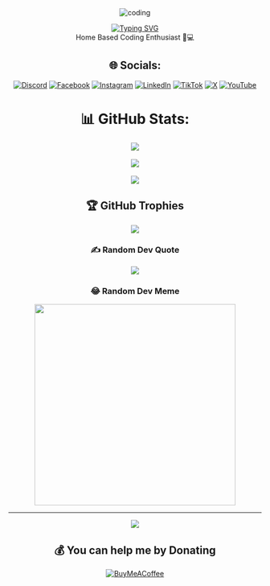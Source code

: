 <div align="center">


  <img align="top" alt="coding"  src="https://github.com/YIGeenula/JanuaryRepo01/assets/156918976/a8841132-6e1b-4571-8e9f-679d165d090c"> 


<a href="https://git.io/typing-svg"><img src="https://readme-typing-svg.demolab.com?font=DM+Serif+Display&size=30&pause=1000&color=F7F7F7&center=true&vCenter=true&multiline=true&random=false&width=500&lines=Hello+There...+I'm+Geenula" alt="Typing SVG" /></a>
<br>
Home Based Coding Enthusiast 🏡💻
  


## 🌐 Socials: 
[![Discord](https://img.shields.io/badge/Discord-%237289DA.svg?logo=discord&logoColor=white)](https://discord.gg/bChWQMrq6W) [![Facebook](https://img.shields.io/badge/Facebook-%231877F2.svg?logo=Facebook&logoColor=white)](https://facebook.com/geenula) [![Instagram](https://img.shields.io/badge/Instagram-%23E4405F.svg?logo=Instagram&logoColor=white)](https://instagram.com/geenuuss) [![LinkedIn](https://img.shields.io/badge/LinkedIn-%230077B5.svg?logo=linkedin&logoColor=white)](https://linkedin.com/in/yigeenula) [![TikTok](https://img.shields.io/badge/TikTok-%23000000.svg?logo=TikTok&logoColor=white)](https://tiktok.com/@games_tube_lk) [![X](https://img.shields.io/badge/X-black.svg?logo=X&logoColor=white)](https://x.com/YGeenula) [![YouTube](https://img.shields.io/badge/YouTube-%23FF0000.svg?logo=YouTube&logoColor=white)](https://youtube.com/@GamesTubeLK) 
# 📊 GitHub Stats:
![](https://github-readme-stats.vercel.app/api?username=Geenula&theme=radical&hide_border=false&include_all_commits=false&count_private=false)<br/> <br>
![](https://github-readme-streak-stats.herokuapp.com/?user=Geenula&theme=radical&hide_border=false)<br/> <br>
![](https://github-readme-stats.vercel.app/api/top-langs/?username=Geenula&theme=radical&hide_border=false&include_all_commits=false&count_private=false&layout=compact)

## 🏆 GitHub Trophies
![](https://github-profile-trophy.vercel.app/?username=Geenula&theme=radical&no-frame=false&no-bg=true&margin-w=4)

### ✍️ Random Dev Quote
![](https://quotes-github-readme.vercel.app/api?type=horizontal&theme=radical)

### 😂 Random Dev Meme
<img src='https://randommeme-five.vercel.app/' style="height: 400px;"/>

---
<a href="https://visitcount.itsvg.in">
  <img src="https://visitcount.itsvg.in/api?id=Geenula&label=Profile%20Views&pretty=true" />
</a>

  ## 💰 You can help me by Donating
  [![BuyMeACoffee](https://img.shields.io/badge/Buy%20Me%20a%20Coffee-ffdd00?style=for-the-badge&logo=buy-me-a-coffee&logoColor=black)](https://buymeacoffee.com/YIGeenula) 

</div>
<!-- Proudly created with GPRM ( https://gprm.itsvg.in ) -->
